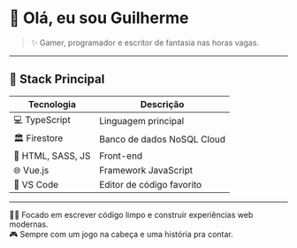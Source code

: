 # 👋 Olá, eu sou Guilherme

> ✨ Gamer, programador e escritor de fantasia nas horas vagas.

---

## 🚀 Stack Principal

| Tecnologia           | Descrição                  |
|---------------------|----------------------------|
| 💻 TypeScript       | Linguagem principal         |
| 🏛️ Firestore       | Banco de dados NoSQL Cloud  |
| 🚪 HTML, SASS, JS   | Front-end                  |
| 🌐 Vue.js           | Framework JavaScript       |
| 📝 VS Code          | Editor de código favorito   |

---

👨‍💻 Focado em escrever código limpo e construir experiências web modernas.  
🎮 Sempre com um jogo na cabeça e uma história pra contar.

